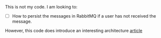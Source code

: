 This is not my code. I am looking to:

- [ ] How to persist the messages in RabbitMQ if a user has not received the message.

However, this code does introduce an interesting architecture [article](https://medium.com/@rameez.s.shaikh/build-a-chat-application-using-spring-boot-websocket-rabbitmq-2b82c142f85a)
